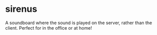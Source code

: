 # sirenus
A soundboard where the sound is played on the server, rather than the client. Perfect for in the office or at home!
